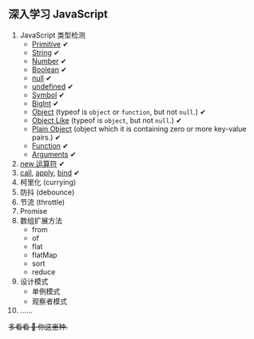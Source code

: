 ## 深入学习 JavaScript

1. JavaScript 类型检测
   - [Primitive](src/is/getPrimitive.js) ✔
   - [String](src/is/isString.js) ✔
   - [Number](src/is/isNumber.js) ✔
   - [Boolean](src/is/isBoolean.js) ✔
   - [null](src/is/isNull.js) ✔
   - [undefined](src/is/isUndefined.js) ✔
   - [Symbol](src/is/isSymbol.js) ✔
   - [BigInt](src/is/isBigInt.js) ✔
   - [Object](src/is/isObject.js) (typeof is `object` or `function`, but not `null`.) ✔
   - [Object Like](src/is/isObjectLike.js) (typeof is `object`, but not `null`.) ✔
   - [Plain Object](src/is/isPlainObject.js) (object which it is containing zero or more key-value pairs.) ✔
   - [Function](src/is/isFunction.js) ✔
   - [Arguments](src/is/isArguments.js) ✔
2. [new 运算符](src/new/index.js) ✔
3. [call](src/functionExtends/call.js), [apply](src/functionExtends/apply.js), [bind](src/functionExtends/bind.js) ✔
4. 柯里化 (currying)
5. 防抖 (debounce)
6. 节流 (throttle)
7. Promise
8. 数组扩展方法
   - from
   - of
   - flat
   - flatMap
   - sort
   - reduce
9. 设计模式
   - 单例模式
   - 观察者模式
10. ......

~~多看看 📕 你这崽种.~~
